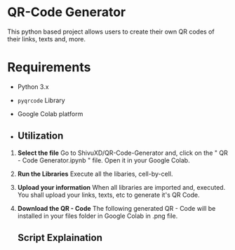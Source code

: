 # QR-Code Generator

This python based project allows users to create their own QR codes of their links, texts and, more. 

# Requirements

- Python 3.x
- `pyqrcode` Library
- Google Colab platform

- ## Utilization

1. **Select the file**
 Go to ShivuXD/QR-Code-Generator and, click on the " QR - Code Generator.ipynb " file. Open it in your Google Colab.

2. **Run the Libraries**
 Execute all the libaries, cell-by-cell.

3. **Upload your information**
   When all libraries are imported and, executed. You shall upload your links, texts, etc to generate it's QR Code.

4. **Download the QR - Code**
   The following generated QR - Code will be installed in your files folder in Google Colab in .png file.


   ## Script Explaination


